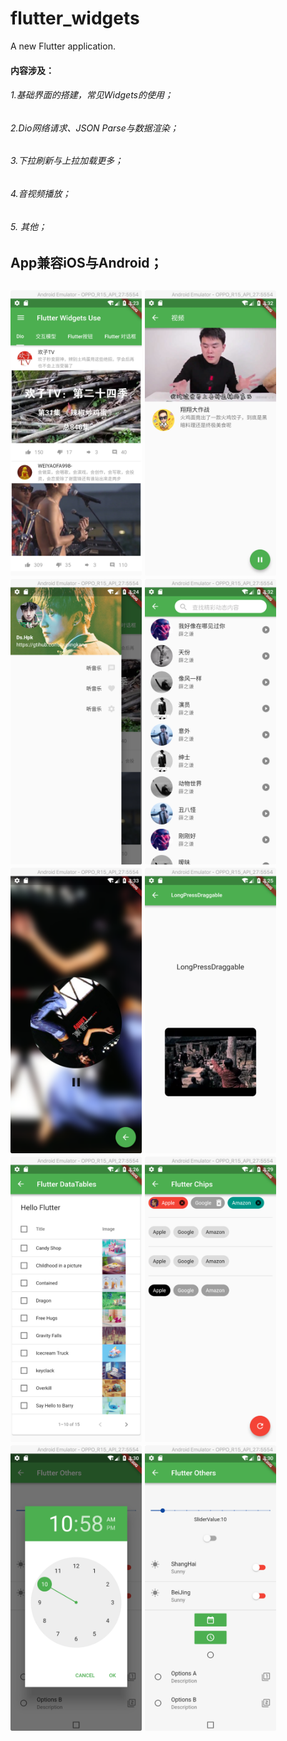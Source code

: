 # flutter_widgets

A new Flutter application.

#### 内容涉及：
###### 1.基础界面的搭建，常见Widgets的使用；
###### 2.Dio网络请求、JSON Parse与数据渲染；
###### 3.下拉刷新与上拉加载更多；
###### 4.音视频播放；
###### 5.  其他；

## App兼容iOS与Android；
<h2 align"center">
<img src="/images/1.png" width="210" height="457"/>
<img src="/images/2.png" width="210" height="457"/>
<img src="/images/3.png" width="210" height="457"/>
<img src="/images/4.png" width="210" height="457"/>

<img src="/images/5.png" width="210" height="457"/>
<img src="/images/6.png" width="210" height="457"/>
<img src="/images/7.png" width="210" height="457"/>
<img src="/images/8.png" width="210" height="457"/>

<img src="/images/9.png" width="210" height="457"/>
<img src="/images/10.png" width="210" height="457"/>
<!--<img src="/images/11.png" width="210" height="457"/>-->
<!--<img src="/images/12.png" width="210" height="457"/>-->
<!---->
<!--<img src="/images/13.png" width="210" height="457"/>-->
<!--<img src="/images/14.png" width="210" height="457"/>-->
<!--<img src="/images/15.png" width="210" height="457"/>-->
<!--<img src="/images/16.png" width="210" height="457"/>-->

</h2>



